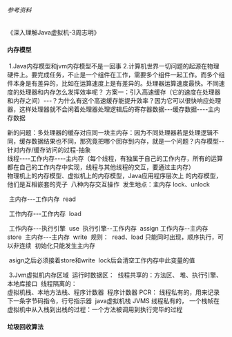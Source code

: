 ###### 参考资料

《深入理解Java虚拟机-3周志明》

#### 内存模型

​		1.Java内存模型和jvm内存模型不是一回事
​		2.计算机世界一切问题的起源在物理硬件上。要完成任务，不止是一个组件在工作，需要多个组件一起工作。而多个组件本身是有差异的，比如在运算速度上是有差异的。处理器运算速度最快。
​		不同速度的处理器和内存怎么发挥效率呢？
​				方案一：引入高速缓存（它的速度在处理器和内存之间）---？为什么有这个高速缓存能提升效率？因为它可以很快响应处理器，这样处理器就不会闲着
​				处理器处理逻辑后的寄存器数据---缓存数据----主内存数据

​				新的问题：多处理器的缓存对应同一块主内存：因为不同处理器若是处理逻辑不同，缓存数据结果也不同，那究竟把哪个回存到内存，就是一个问题？
​				内存模型--针对内存/缓存访问的过程-抽象	
​				线程----工作内存----主内存（每个线程，有独属于自己的工作内存，所有的运算都在自己的工作内存中实现，线程与其他线程的交互，要通过主内存）		
​				物理机上的内存模型、虚拟机上的内存模型，Java应用程序层次上 的内存模型，他们是互相嵌套的壳子
​				八种内存交互操作
​						发生地点：主内存
​								lock、unlock

​										   主内存---工作内存
​													read

​										   工作内存---工作内存
​													load

​											工作内存---执行引擎
​														use
​											执行引擎--工作内存
​														assign
​										  工作内存--主内存
​													store
​										  主内存---主内存
​													write
​						规则：
​								read、load 只能同时出现，顺序执行，可以非连续
​								初始化只能发生主内存

​								asign之后必须接着store和write
​								lock后会清空工作内存中此变量的值			



​					3.Jvm虚拟机内存区域
​							运行时数据区：
​									线程共享的：方法区、	堆、执行引擎、本地库接口
​									线程隔离的：	
​											虚拟机栈、本地方法栈、程序计数器
​							程序计数器 PCR：
​									线程私有的，用来记录下一条字节码指令，行号指示器
​							java虚拟机栈 JVMS
​									线程私有的，
​									一个栈帧在虚拟机中从入栈到出栈的过程：一个方法被调用到执行完毕的过程			



#### 垃圾回收算法







#### 